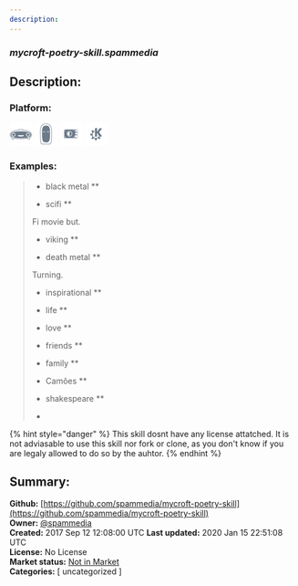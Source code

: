 ```yaml
---
description: 
---
```


### _mycroft-poetry-skill.spammedia_  
## Description:  
  
  
  
### Platform:  
 ![Mark I](../.gitbook/assets/mark-1-icon.png)  ![Mark II](../.gitbook/assets/mark-2-icon.png)  ![Picroft](../.gitbook/assets/picroft-icon.png)  ![plasmoid](../.gitbook/assets/kde.png)   
### Examples:  
> * black metal **  
>   
> * scifi **  
>   
> Fi movie but.  
> * viking **  
>   
> * death metal **  
>   
> Turning.  
> * inspirational **  
>   
> * life **  
>   
> * love **  
>   
> * friends **  
>   
> * family **  
>   
> * Camões **  
>   
> * shakespeare **  
>   
> -  
>   
  
{% hint style="danger" %}
This skill dosnt have any license attatched. It is not adviasable to use this skill nor fork or clone, as you don't know if you are legaly allowed to do so by the auhtor.
{% endhint %}
  
## Summary:  
**Github:** [https://github.com/spammedia/mycroft-poetry-skill](https://github.com/spammedia/mycroft-poetry-skill)  
**Owner:** [@spammedia](https://github.com/spammedia)  
**Created:** 2017 Sep 12 12:08:00 UTC  **Last updated:** 2020 Jan 15 22:51:08 UTC  
**License:** No License  
**Market status:** [Not in Market](https://market.mycroft.ai/skill/)  
**Categories:** [ uncategorized ]   
